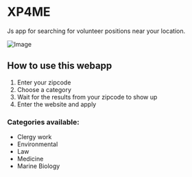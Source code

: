 
# XP4ME

Js app for searching for volunteer positions near your location.

![Image](src)

## How to use this webapp

1. Enter your zipcode
2. Choose a category
3. Wait for the results from your zipcode to show up 
4. Enter the website and apply 

### Categories available:

- Clergy work
- Environmental
- Law
- Medicine
- Marine Biology